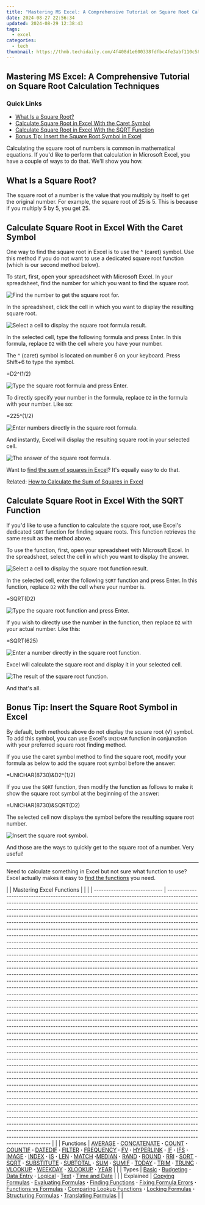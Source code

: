 ```yaml
---
title: "Mastering MS Excel: A Comprehensive Tutorial on Square Root Calculation Techniques"
date: 2024-08-27 22:56:34
updated: 2024-08-29 12:38:43
tags:
  - excel
categories:
  - tech
thumbnail: https://thmb.techidaily.com/4f408d1e600338fdfbc4fe3abf110c58fed31529d9f9f53c6cd72af0ec21a5e5.jpg
---
```


## Mastering MS Excel: A Comprehensive Tutorial on Square Root Calculation Techniques

### Quick Links

* [What Is a Square Root?](https://change-location.techidaily.com/in-2024-how-to-use-ispoofer-on-samsung-galaxy-s23-fe-drfone-by-drfone-virtual-android/)
* [Calculate Square Root in Excel With the Caret Symbol](https://phone-solutions.techidaily.com/complete-guide-for-recovering-call-logs-on-c300-by-fonelab-android-recover-call-logs/)
* [Calculate Square Root in Excel With the SQRT Function](https://some-techniques.techidaily.com/in-2024-giggles-galore-crafting-memes-in-adobe/)
* [Bonus Tip: Insert the Square Root Symbol in Excel](https://change-location.techidaily.com/pokemon-go-error-12-failed-to-detect-location-on-vivo-s18e-drfone-by-drfone-virtual-android/)

 Calculating the square root of numbers is common in mathematical equations. If you'd like to perform that calculation in Microsoft Excel, you have a couple of ways to do that. We'll show you how.

##  What Is a Square Root?

 The square root of a number is the value that you multiply by itself to get the original number. For example, the square root of 25 is 5\. This is because if you multiply 5 by 5, you get 25.

##  Calculate Square Root in Excel With the Caret Symbol

 One way to find the square root in Excel is to use the ^ (caret) symbol. Use this method if you do not want to use a dedicated square root function (which is our second method below).

 To start, first, open your spreadsheet with Microsoft Excel. In your spreadsheet, find the number for which you want to find the square root.

![Find the number to get the square root for.](https://static1.howtogeekimages.com/wordpress/wp-content/uploads/2021/11/1-select-number.png) 

 In the spreadsheet, click the cell in which you want to display the resulting square root.

![Select a cell to display the square root formula result.](https://static1.howtogeekimages.com/wordpress/wp-content/uploads/2021/11/2-select-result-cell.png) 

 In the selected cell, type the following formula and press Enter. In this formula, replace `D2` with the cell where you have your number.

 The ^ (caret) symbol is located on number 6 on your keyboard. Press Shift+6 to type the symbol.

=D2^(1/2)

![Type the square root formula and press Enter.](https://static1.howtogeekimages.com/wordpress/wp-content/uploads/2021/11/3-enter-square-root-formula.png) 

 To directly specify your number in the formula, replace `D2` in the formula with your number. Like so:

=225^(1/2)

![Enter numbers directly in the square root formula.](https://static1.howtogeekimages.com/wordpress/wp-content/uploads/2021/11/4-enter-values-in-square-root-formula.png) 

 And instantly, Excel will display the resulting square root in your selected cell.

![The answer of the square root formula.](https://static1.howtogeekimages.com/wordpress/wp-content/uploads/2021/11/5-square-root-formula-result.png) 

 Want to [find the sum of squares in Excel](https://visual-screen-recording.techidaily.com/new-reviewing-free-screen-recorder-tools-for-pc/)? It's equally easy to do that.

Related: [How to Calculate the Sum of Squares in Excel](https://visual-screen-recording.techidaily.com/new-reviewing-free-screen-recorder-tools-for-pc/) 

##  Calculate Square Root in Excel With the SQRT Function

 If you'd like to use a function to calculate the square root, use Excel's dedicated `SQRT` function for finding square roots. This function retrieves the same result as the method above.

 To use the function, first, open your spreadsheet with Microsoft Excel. In the spreadsheet, select the cell in which you want to display the answer.

![Select a cell to display the square root function result.](https://static1.howtogeekimages.com/wordpress/wp-content/uploads/2021/11/6-select-square-root-result-cell.png) 

 In the selected cell, enter the following `SQRT` function and press Enter. In this function, replace `D2` with the cell where your number is.

=SQRT(D2)

![Type the square root function and press Enter.](https://static1.howtogeekimages.com/wordpress/wp-content/uploads/2021/11/7-enter-square-root-function.png) 

 If you wish to directly use the number in the function, then replace `D2` with your actual number. Like this:

=SQRT(625)

![Enter a number directly in the square root function.](https://static1.howtogeekimages.com/wordpress/wp-content/uploads/2021/11/8-enter-values-square-root-function.png) 

 Excel will calculate the square root and display it in your selected cell.

![The result of the square root function.](https://static1.howtogeekimages.com/wordpress/wp-content/uploads/2021/11/9-square-root-function-result.png) 

 And that's all.

##  Bonus Tip: Insert the Square Root Symbol in Excel

 By default, both methods above do not display the square root (√) symbol. To add this symbol, you can use Excel's `UNICHAR` function in conjunction with your preferred square root finding method.

 If you use the caret symbol method to find the square root, modify your formula as below to add the square root symbol before the answer:

=UNICHAR(8730)&D2^(1/2)

 If you use the `SQRT` function, then modify the function as follows to make it show the square root symbol at the beginning of the answer:

=UNICHAR(8730)&SQRT(D2)

 The selected cell now displays the symbol before the resulting square root number.

![Insert the square root symbol.](https://static1.howtogeekimages.com/wordpress/wp-content/uploads/2021/11/10-insert-square-root-symbol.png) 

 And those are the ways to quickly get to the square root of a number. Very useful!

---

 Need to calculate something in Excel but not sure what function to use? Excel actually makes it easy to [find the functions](https://win11.techidaily.com/renaissance-pc-refresh-with-atlasos/) you need.

| |  Mastering Excel Functions |                                                                                                                                                                                                                                                                                                                                                                                                                                                                                                                                                                                                                                                                                                                                                                                                                                                                                                                                                                                                                                                                                                                                                                                                                                                                                                                                                                                                                                                                                                                                                                                                                                                                                                                                                                                                                                                                                                                                                                                                                                                                                                                                                                                                                                                                                                                                                                                                                                                                                                                                                                                                                                                                                                                                                                                                                                                                                                                                                                                                                                                                                                                    |  |
| ---------------------------- | ------------------------------------------------------------------------------------------------------------------------------------------------------------------------------------------------------------------------------------------------------------------------------------------------------------------------------------------------------------------------------------------------------------------------------------------------------------------------------------------------------------------------------------------------------------------------------------------------------------------------------------------------------------------------------------------------------------------------------------------------------------------------------------------------------------------------------------------------------------------------------------------------------------------------------------------------------------------------------------------------------------------------------------------------------------------------------------------------------------------------------------------------------------------------------------------------------------------------------------------------------------------------------------------------------------------------------------------------------------------------------------------------------------------------------------------------------------------------------------------------------------------------------------------------------------------------------------------------------------------------------------------------------------------------------------------------------------------------------------------------------------------------------------------------------------------------------------------------------------------------------------------------------------------------------------------------------------------------------------------------------------------------------------------------------------------------------------------------------------------------------------------------------------------------------------------------------------------------------------------------------------------------------------------------------------------------------------------------------------------------------------------------------------------------------------------------------------------------------------------------------------------------------------------------------------------------------------------------------------------------------------------------------------------------------------------------------------------------------------------------------------------------------------------------------------------------------------------------------------------------------------------------------------------------------------------------------------------------------------------------------------------------------------------------------------------------------------------------------------------ |  |
| Functions                    | [AVERAGE](https://win-able.techidaily.com/fixing-overwatch-startup-issues-how-to-get-rid-of-the-persistent-black-screen/) **·** [CONCATENATE](https://fake-location.techidaily.com/is-pgsharp-legal-when-you-are-playing-pokemon-on-xiaomi-redmi-13c-5g-drfone-by-drfone-virtual-android/) **·** [COUNT](https://android-location-track.techidaily.com/how-to-track-a-lost-xiaomi-redmi-note-12t-pro-for-free-drfone-by-drfone-virtual-android/) **·** [COUNTIF](https://win-forum.techidaily.com/complete-tutorial-clearing-out-windows-10-memory-dump-data/) **·** [DATEDIF](https://youtube-data.techidaily.com/n-2024-explore-the-best-historian-content-top-10-youtube-recommendations/) **·** [FILTER](https://youtube-sure.techidaily.com/024-approved-the-ultimate-guide-to-youtube-live-streaming/) **·** [FREQUENCY](https://digital-screen-recording.techidaily.com/new-ideal-low-impact-recording-devices-for-eco-conscious-filmmakers/) **·** [FV](https://on-screen-recording.techidaily.com/updated-2024-approved-enhancing-gaming-experience-with-steam-switch-control/) **·** [HYPERLINK](https://some-guidance.techidaily.com/updated-the-minimalists-guide-to-aerial-imagery-with-dji-spark/) **·** [IF](https://android-unlock.techidaily.com/in-2024-how-to-use-google-assistant-on-your-lock-screen-of-huawei-phone-by-drfone-android/) **·** [IFS](https://screen-recording.techidaily.com/updated-ultimate-techniques-for-precise-iptv-screen-imaging/) **·** [IMAGE](https://screen-mirror.techidaily.com/top-10-airplay-apps-in-xiaomi-redmi-note-12-5g-for-streaming-drfone-by-drfone-android/) **·** [INDEX](https://youtube-help.techidaily.com/in-2024-the-full-course-on-becoming-a-yt-creator-expert/) **·** [IS](https://win-amazing.techidaily.com/new-release-gtx-1650-super-driver-updates-compatible-with-windows-11/) **·** [LEN](https://extra-hints.techidaily.com/scalable-and-stylish-type-in-ae-with-top-choices/) **·** [MATCH](https://extra-guidance.techidaily.com/mirthful-missions-delving-into-the-goofy-movie-vhs-for-2024/) **·**[MEDIAN](https://some-techniques.techidaily.com/in-2024-from-novice-to-expert-the-complete-powerdirector-journey/) **·** [RAND](https://instagram-video-recordings.techidaily.com/updated-master-igtv-edits-top-10-tools-ranked/) **·** [ROUND](https://youtube-zero.techidaily.com/ed-2024-approved-the-quick-pathway-to-establishing-a-video-channel-on-your-phone/) **·** [RRI](https://vp-tips.techidaily.com/2024-approved-quick-cash-on-reddit-here-are-13-ways-for-new-users/) **·** [SORT](https://some-techniques.techidaily.com/2024-approved-gopro-versus-polaroid-editing-faces-vs-cameras-that-shoot-them/) **·** [SQRT](https://screen-video-capture.techidaily.com/in-2024-master-guide-ultimate-tips-for-maximizing-mobizens-screen-capture/) **·** [SUBSTITUTE](https://screen-sharing-recording.techidaily.com/updated-maiden-shoot-revelations-and-critique-for-2024/) **·** [SUBTOTAL](https://phone-solutions.techidaily.com/in-2024-prank-your-friends-easy-ways-to-fake-and-share-google-maps-location-on-oppo-a78-5g-drfone-by-drfone-virtual-android/) **·** [SUM](https://instagram-videos.techidaily.com/updated-steps-to-instagram-verification-and-fan-growth-in-under-150-characters/) **·** [SUMIF](https://on-screen-recording.techidaily.com/pinnacle-platforms-transforming-online-interaction/) **·** [TODAY](https://some-guidance.techidaily.com/2024-approved-unlock-spark-ars-full-potential-with-personalized-lut-implementations/) **·** [TRIM](https://graphic-issues.techidaily.com/regaining-access-to-nvidia-writable-displays/) **·** [TRUNC](https://windows11.techidaily.com/balancing-cpu-and-memory-use-after-news-downloads/) **·** [VLOOKUP](https://extra-tips.techidaily.com/integrate-sound-and-sight-web-studio/) **·** [WEEKDAY](https://youtube-tips.techidaily.com/n-2024-virtual-voyage-youtubes-premier-10-vr-video-experience/) **·** [XLOOKUP](https://android-transfer.techidaily.com/in-2024-5-ways-to-transfer-music-from-asus-rog-phone-7-ultimate-to-other-android-devices-easily-drfone-by-drfone-transfer-from-android-transfer-from-android/) **·** [YEAR](https://facebook-record-videos.techidaily.com/updated-in-2024-captivating-content-the-basics-of-removing-background-from-videos/) |  |
| Types                        | [Basic](https://visual-screen-recording.techidaily.com/in-2024-a-step-by-step-recorder-for-discord-enthusiasts/) **·** [Budgeting](https://easy-unlock-android.techidaily.com/in-2024-how-to-reset-a-realme-narzo-60-pro-5g-phone-that-is-locked-by-drfone-android/) **·** [Data Entry](https://vimeo-videos.techidaily.com/in-2024-high-end-downloads-best-10-apps-for-extracting-vimeo-videos/) **·** [Logical](https://extra-skills.techidaily.com/in-2024-spark-engagement-the-ultimate-list-of-video-text-effects/) **·** [Text](https://video-screen-grab.techidaily.com/updated-the-art-of-smooth-video-transitioning-for-2024/) **·** [Time and Date](https://extra-lessons.techidaily.com/kickstart-your-telegram-promotion-journey-tips-for-newbies/)                                                                                                                                                                                                                                                                                                                                                                                                                                                                                                                                                                                                                                                                                                                                                                                                                                                                                                                                                                                                                                                                                                                                                                                                                                                                                                                                                                                                                                                                                                                                                                                                                                                                                                                                                                                                                                                                                                                                                                                                                                                                                                                                                                                                                                                                                                                                                                                                                                                                                                                                                                              |  |
| Explained                    | [Copying Formulas](https://extra-tips.techidaily.com/in-2024-converting-personal-memories-from-stillness-to-motion/) **·** [Evaluating Formulas](https://youtube-blog.techidaily.com/ed-the-role-of-youtube-images-in-video-promotion-and-discovery-for-2024/) **·** [Finding Functions](https://win11.techidaily.com/renaissance-pc-refresh-with-atlasos/) **·** [Fixing Formula Errors](https://extra-lessons.techidaily.com/step-into-premium-sound-quality-garageband-edition/) **·** [Functions vs Formulas](https://games-able.techidaily.com/is-premium-play-on-demand-worth-it/) **·** [Comparing Lookup Functions](https://tech-revival.techidaily.com/examining-codegpts-capabilities-in-tech-innovation/) **·** [Locking Formulas](https://some-guidance.techidaily.com/in-2024-unveiling-effective-sales-methods/) **·** [Structuring Formulas](https://youtube-docs.techidaily.com/n-2024-automate-playlist-retrieval-from-youtube-directly/) **·** [Translating Formulas](https://extra-tips.techidaily.com/techniques-to-reduce-nausea-while-in-vr/)                                                                                                                                                                                                                                                                                                                                                                                                                                                                                                                                                                                                                                                                                                                                                                                                                                                                                                                                                                                                                                                                                                                                                                                                                                                                                                                                                                                                                                                                                                                                                                                                                                                                                                                                                                                                                                                                                                                                                                                                                                                                                                                                                 |  |

<ins class="adsbygoogle"
     style="display:block"
     data-ad-format="autorelaxed"
     data-ad-client="ca-pub-7571918770474297"
     data-ad-slot="1223367746"></ins>



<ins class="adsbygoogle"
     style="display:block"
     data-ad-client="ca-pub-7571918770474297"
     data-ad-slot="8358498916"
     data-ad-format="auto"
     data-full-width-responsive="true"></ins>
